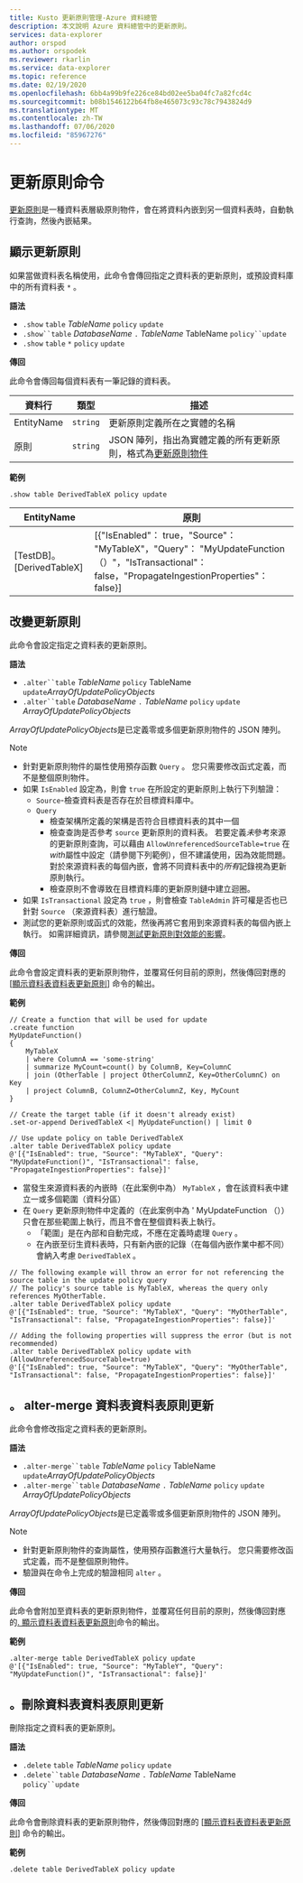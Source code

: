 ```yaml
---
title: Kusto 更新原則管理-Azure 資料總管
description: 本文說明 Azure 資料總管中的更新原則。
services: data-explorer
author: orspod
ms.author: orspodek
ms.reviewer: rkarlin
ms.service: data-explorer
ms.topic: reference
ms.date: 02/19/2020
ms.openlocfilehash: 6bb4a99b9fe226ce84bd02ee5ba04fc7a82fcd4c
ms.sourcegitcommit: b08b1546122b64fb8e465073c93c78c7943824d9
ms.translationtype: MT
ms.contentlocale: zh-TW
ms.lasthandoff: 07/06/2020
ms.locfileid: "85967276"
---
```

# <a name="update-policy-command"></a>更新原則命令

[更新原則](updatepolicy.md)是一種資料表層級原則物件，會在將資料內嵌到另一個資料表時，自動執行查詢，然後內嵌結果。

## <a name="show-update-policy"></a>顯示更新原則

如果當做資料表名稱使用，此命令會傳回指定之資料表的更新原則，或預設資料庫中的所有資料表 `*` 。

**語法**

* `.show` `table` *TableName* `policy` `update`
* `.show``table` *DatabaseName* `.` *TableName* TableName `policy``update`
* `.show` `table` `*` `policy` `update`

**傳回**

此命令會傳回每個資料表有一筆記錄的資料表。

|資料行    |類型    |描述                                                                                                                                                           |
|----------|--------|----------------------------------------------------------------------------------------------------------------------------------------------------------------------|
|EntityName|`string`|更新原則定義所在之實體的名稱                                                                                                                |
|原則  |`string`|JSON 陣列，指出為實體定義的所有更新原則，格式為[更新原則物件](updatepolicy.md#the-update-policy-object)|

**範例**

```kusto
.show table DerivedTableX policy update 
```

|EntityName        |原則                                                                                                                                    |
|------------------|--------------------------------------------------------------------------------------------------------------------------------------------|
|[TestDB]。[DerivedTableX]|[{"IsEnabled"： true，"Source"： "MyTableX"，"Query"： "MyUpdateFunction （）"，"IsTransactional"： false，"PropagateIngestionProperties"： false}]|

## <a name="alter-update-policy"></a>改變更新原則

此命令會設定指定之資料表的更新原則。

**語法**

* `.alter``table` *TableName* `policy` TableName `update`*ArrayOfUpdatePolicyObjects*
* `.alter``table` *DatabaseName* `.` *TableName* `policy` `update` *ArrayOfUpdatePolicyObjects*

*ArrayOfUpdatePolicyObjects*是已定義零或多個更新原則物件的 JSON 陣列。

> [!NOTE]
> * 針對更新原則物件的屬性使用預存函數 `Query` 。
   您只需要修改函式定義，而不是整個原則物件。
> * 如果 `IsEnabled` 設定為，則會 `true` 在所設定的更新原則上執行下列驗證：
>    * `Source`-檢查資料表是否存在於目標資料庫中。
>    * `Query` 
>        * 檢查架構所定義的架構是否符合目標資料表的其中一個
>        * 檢查查詢是否參考 `source` 更新原則的資料表。 
        若要定義*未*參考來源的更新原則查詢，可以藉由 `AllowUnreferencedSourceTable=true` 在*with*屬性中設定（請參閱下列範例），但不建議使用，因為效能問題。 對於來源資料表的每個內嵌，會將不同資料表中的*所有*記錄視為更新原則執行。
 >       * 檢查原則不會導致在目標資料庫的更新原則鏈中建立迴圈。
 > * 如果 `IsTransactional` 設定為 `true` ，則會檢查 `TableAdmin` 許可權是否也已針對 `Source` （來源資料表）進行驗證。
 > * 測試您的更新原則或函式的效能，然後再將它套用到來源資料表的每個內嵌上執行。 如需詳細資訊，請參閱[測試更新原則對效能的影響](updatepolicy.md#testing-an-update-policys-performance-impact)。

**傳回**

此命令會設定資料表的更新原則物件，並覆寫任何目前的原則，然後傳回對應的 [[顯示資料表資料表更新原則](#show-update-policy)] 命令的輸出。

**範例**

```kusto
// Create a function that will be used for update
.create function 
MyUpdateFunction()
{
    MyTableX
    | where ColumnA == 'some-string'
    | summarize MyCount=count() by ColumnB, Key=ColumnC
    | join (OtherTable | project OtherColumnZ, Key=OtherColumnC) on Key
    | project ColumnB, ColumnZ=OtherColumnZ, Key, MyCount
}

// Create the target table (if it doesn't already exist)
.set-or-append DerivedTableX <| MyUpdateFunction() | limit 0

// Use update policy on table DerivedTableX
.alter table DerivedTableX policy update
@'[{"IsEnabled": true, "Source": "MyTableX", "Query": "MyUpdateFunction()", "IsTransactional": false, "PropagateIngestionProperties": false}]'
```

* 當發生來源資料表的內嵌時（在此案例中為） `MyTableX` ，會在該資料表中建立一或多個範圍（資料分區）
* 在 `Query` 更新原則物件中定義的（在此案例中為 ' MyUpdateFunction （））只會在那些範圍上執行，而且不會在整個資料表上執行。
  * 「範圍」是在內部和自動完成，不應在定義時處理 `Query` 。
  * 在內嵌至衍生資料表時，只有新內嵌的記錄（在每個內嵌作業中都不同）會納入考慮 `DerivedTableX` 。

```kusto
// The following example will throw an error for not referencing the source table in the update policy query
// The policy's source table is MyTableX, whereas the query only references MyOtherTable. 
.alter table DerivedTableX policy update
@'[{"IsEnabled": true, "Source": "MyTableX", "Query": "MyOtherTable", "IsTransactional": false, "PropagateIngestionProperties": false}]'

// Adding the following properties will suppress the error (but is not recommended)
.alter table DerivedTableX policy update with (AllowUnreferencedSourceTable=true)
@'[{"IsEnabled": true, "Source": "MyTableX", "Query": "MyOtherTable", "IsTransactional": false, "PropagateIngestionProperties": false}]'

```

## <a name="alter-merge-table-table-policy-update"></a>。 alter-merge 資料表資料表原則更新

此命令會修改指定之資料表的更新原則。

**語法**

* `.alter-merge``table` *TableName* `policy` TableName `update`*ArrayOfUpdatePolicyObjects*
* `.alter-merge``table` *DatabaseName* `.` *TableName* `policy` `update` *ArrayOfUpdatePolicyObjects*

*ArrayOfUpdatePolicyObjects*是已定義零或多個更新原則物件的 JSON 陣列。

> [!NOTE]
> * 針對更新原則物件的查詢屬性，使用預存函數進行大量執行。 
     您只需要修改函式定義，而不是整個原則物件。
> * 驗證與在命令上完成的驗證相同 `alter` 。

**傳回**

此命令會附加至資料表的更新原則物件，並覆寫任何目前的原則，然後傳回對應的[. 顯示資料表資料表更新原則](#show-update-policy)命令的輸出。

**範例**

```kusto
.alter-merge table DerivedTableX policy update 
@'[{"IsEnabled": true, "Source": "MyTableY", "Query": "MyUpdateFunction()", "IsTransactional": false}]'  
``` 

## <a name="delete-table-table-policy-update"></a>。刪除資料表資料表原則更新

刪除指定之資料表的更新原則。

**語法**

* `.delete` `table` *TableName* `policy` `update`
* `.delete``table` *DatabaseName* `.` *TableName* TableName `policy``update`

**傳回**

此命令會刪除資料表的更新原則物件，然後傳回對應的 [[顯示資料表資料表更新原則](#show-update-policy)] 命令的輸出。

**範例**

```kusto
.delete table DerivedTableX policy update 
```
